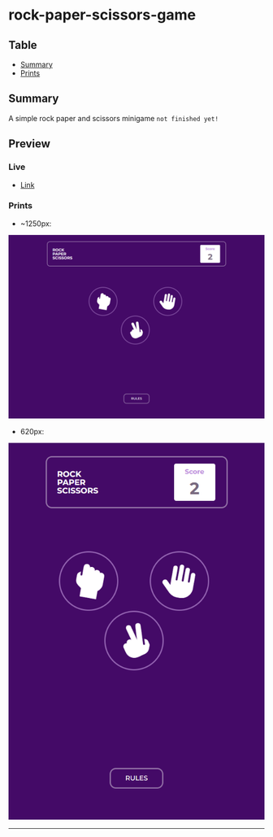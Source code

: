 # rock-paper-scissors-game

## Table

-   [Summary](#sumary)
-   [Prints](#prints)

## Summary

A simple rock paper and scissors minigame ``` not finished yet! ```

## Preview

### Live

- [Link](https://hidden-earth-17090.herokuapp.com)

### Prints

-   ~1250px:

<p align="center"> 
    <img src="public/images/preview/1286px%20width.png">
</p>

-   620px:

<p align="center"> 
    <img src="public/images/preview/620px%20width.png">
</p>

---
